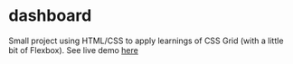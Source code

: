# dashboard
Small project using HTML/CSS to apply learnings of CSS Grid (with a little bit of Flexbox).
See live demo [here](https://mvttn.github.io/dashboard/)
